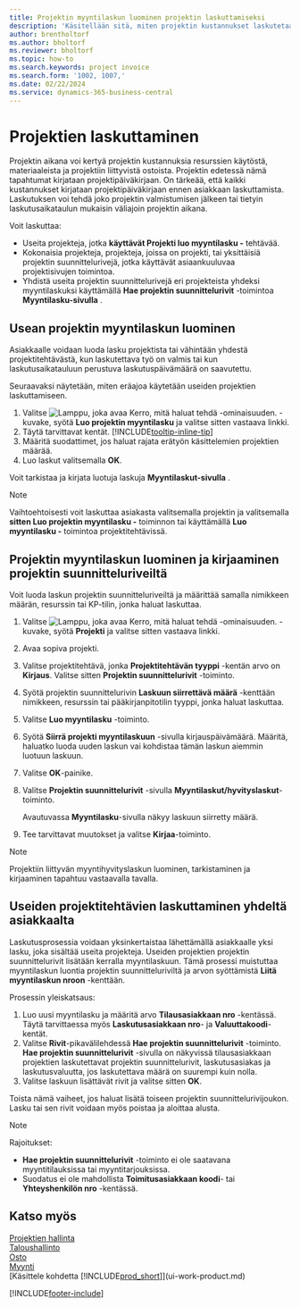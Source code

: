 ```yaml
---
title: Projektin myyntilaskun luominen projektin laskuttamiseksi
description: 'Käsitellään sitä, miten projektin kustannukset laskutetaan asiakkailta projektin edetessä ja kustannusten kertyessä.'
author: brentholtorf
ms.author: bholtorf
ms.reviewer: bholtorf
ms.topic: how-to
ms.search.keywords: project invoice
ms.search.form: '1002, 1007,'
ms.date: 02/22/2024
ms.service: dynamics-365-business-central
---
```

# Projektien laskuttaminen

Projektin aikana voi kertyä projektin kustannuksia resurssien käytöstä, materiaaleista ja projektiin liittyvistä ostoista. Projektin edetessä nämä tapahtumat kirjataan projektipäiväkirjaan. On tärkeää, että kaikki kustannukset kirjataan projektipäiväkirjaan ennen asiakkaan laskuttamista.
Laskutuksen voi tehdä joko projektin valmistumisen jälkeen tai tietyin laskutusaikataulun mukaisin väliajoin projektin aikana.

Voit laskuttaa:

* Useita projekteja, jotka **käyttävät Projekti luo myyntilasku -** tehtävää.
* Kokonaisia projekteja, projekteja, joissa on projekti, tai yksittäisiä projektin suunnittelurivejä, jotka käyttävät asiaankuuluvaa projektisivujen toimintoa.
* Yhdistä useita projektin suunnittelurivejä eri projekteista yhdeksi myyntilaskuksi käyttämällä **Hae projektin suunnittelurivit** -toimintoa **Myyntilasku-sivulla** .

## Usean projektin myyntilaskun luominen

Asiakkaalle voidaan luoda lasku projektista tai vähintään yhdestä projektitehtävästä, kun laskutettava työ on valmis tai kun laskutusaikatauluun perustuva laskutuspäivämäärä on saavutettu.

Seuraavaksi näytetään, miten eräajoa käytetään useiden projektien laskuttamiseen.  

1. Valitse ![Lamppu, joka avaa Kerro, mitä haluat tehdä -ominaisuuden.](media/ui-search/search_small.png "Kerro, mitä haluat tehdä") -kuvake, syötä **Luo projektin myyntilasku** ja valitse sitten vastaava linkki.  
2. Täytä tarvittavat kentät. [!INCLUDE[tooltip-inline-tip](includes/tooltip-inline-tip_md.md)]
3. Määritä suodattimet, jos haluat rajata erätyön käsittelemien projektien määrää.
4. Luo laskut valitsemalla **OK**.  

Voit tarkistaa ja kirjata luotuja laskuja **Myyntilaskut-sivulla** .

> [!NOTE]
> Vaihtoehtoisesti voit laskuttaa asiakasta valitsemalla projektin ja valitsemalla **sitten Luo projektin myyntilasku -** toiminnon tai käyttämällä **Luo myyntilasku -** toimintoa projektitehtävissä.

## Projektin myyntilaskun luominen ja kirjaaminen projektin suunnitteluriveiltä

Voit luoda laskun projektin suunnitteluriveiltä ja määrittää samalla nimikkeen määrän, resurssin tai KP-tilin, jonka haluat laskuttaa.

1. Valitse ![Lamppu, joka avaa Kerro, mitä haluat tehdä -ominaisuuden.](media/ui-search/search_small.png "Kerro, mitä haluat tehdä") -kuvake, syötä **Projekti** ja valitse sitten vastaava linkki.
2. Avaa sopiva projekti.
3. Valitse projektitehtävä, jonka **Projektitehtävän tyyppi** -kentän arvo on **Kirjaus**. Valitse sitten **Projektin suunnittelurivit** -toiminto.  
4. Syötä projektin suunnittelurivin **Laskuun siirrettävä määrä** -kenttään nimikkeen, resurssin tai pääkirjanpitotilin tyyppi, jonka haluat laskuttaa.  
5. Valitse **Luo myyntilasku** -toiminto.
6. Syötä **Siirrä projekti myyntilaskuun** -sivulla kirjauspäivämäärä. Määritä, haluatko luoda uuden laskun vai kohdistaa tämän laskun aiemmin luotuun laskuun.
7. Valitse **OK**-painike.  
8. Valitse **Projektin suunnittelurivit** -sivulla **Myyntilaskut/hyvityslaskut**-toiminto.

    Avautuvassa **Myyntilasku**-sivulla näkyy laskuun siirretty määrä.
9. Tee tarvittavat muutokset ja valitse **Kirjaa**-toiminto.

> [!NOTE]  
> Projektiin liittyvän myyntihyvityslaskun luominen, tarkistaminen ja kirjaaminen tapahtuu vastaavalla tavalla.

## Useiden projektitehtävien laskuttaminen yhdeltä asiakkaalta

Laskutusprosessia voidaan yksinkertaistaa lähettämällä asiakkaalle yksi lasku, joka sisältää useita projekteja. Useiden projektien projektin suunnittelurivit lisätään kerralla myyntilaskuun. Tämä prosessi muistuttaa myyntilaskun luontia projektin suunnitteluriviltä ja arvon syöttämistä **Liitä myyntilaskun nroon** -kenttään.

Prosessin yleiskatsaus:

1. Luo uusi myyntilasku ja määritä arvo **Tilausasiakkaan nro** -kentässä. Täytä tarvittaessa myös **Laskutusasiakkaan nro**- ja **Valuuttakoodi**-kentät.
2. Valitse **Rivit**-pikavälilehdessä **Hae projektin suunnittelurivit** -toiminto. **Hae projektin suunnittelurivit** -sivulla on näkyvissä tilausasiakkaan projektien laskutettavat projektin suunnittelurivit, laskutusasiakas ja laskutusvaluutta, jos laskutettava määrä on suurempi kuin nolla. 
3. Valitse laskuun lisättävät rivit ja valitse sitten **OK**.

Toista nämä vaiheet, jos haluat lisätä toiseen projektin suunnittelurivijoukon. Lasku tai sen rivit voidaan myös poistaa ja aloittaa alusta.

> [!NOTE]
> Rajoitukset:
>
> * **Hae projektin suunnittelurivit** -toiminto ei ole saatavana myyntitilauksissa tai myyntitarjouksissa.
> * Suodatus ei ole mahdollista **Toimitusasiakkaan koodi**- tai **Yhteyshenkilön nro** -kentässä.


## Katso myös

[Projektien hallinta](projects-manage-projects.md)  
[Taloushallinto](finance.md)  
[Osto](purchasing-manage-purchasing.md)  
[Myynti](sales-manage-sales.md)  
[Käsittele kohdetta [!INCLUDE[prod_short](includes/prod_short.md)]](ui-work-product.md)  

[!INCLUDE[footer-include](includes/footer-banner.md)]
